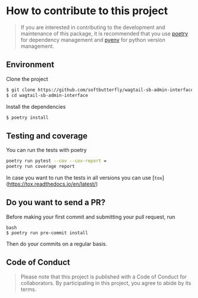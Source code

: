 # How to contribute to this project

> If you are interested in contributing to the development and maintenance of this package, it is recommended that you use [poetry](https://poetry.eustace.io) for dependency management and [pyenv](https://github.com/pyenv/pyenv) for python version management.

## Environment

Clone the project

```bash
$ git clone https://github.com/softbutterfly/wagtail-sb-admin-interface.git
$ cd wagtail-sb-admin-interface
```

Install the dependencies

```bash
$ poetry install
```

## Testing and coverage

You can run the tests with poetry

```bash
poetry run pytest --cov --cov-report =
poetry run coverage report
```

In case you want to run the tests in all versions you can use [`tox`] (https://tox.readthedocs.io/en/latest/)

## Do you want to send a PR?

Before making your first commit and submitting your pull request, run

```
bash
$ poetry run pre-commit install
```

Then do your commits on a regular basis.

## Code of Conduct

> Please note that this project is published with a Code of Conduct for collaborators. By participating in this project, you agree to abide by its terms.
